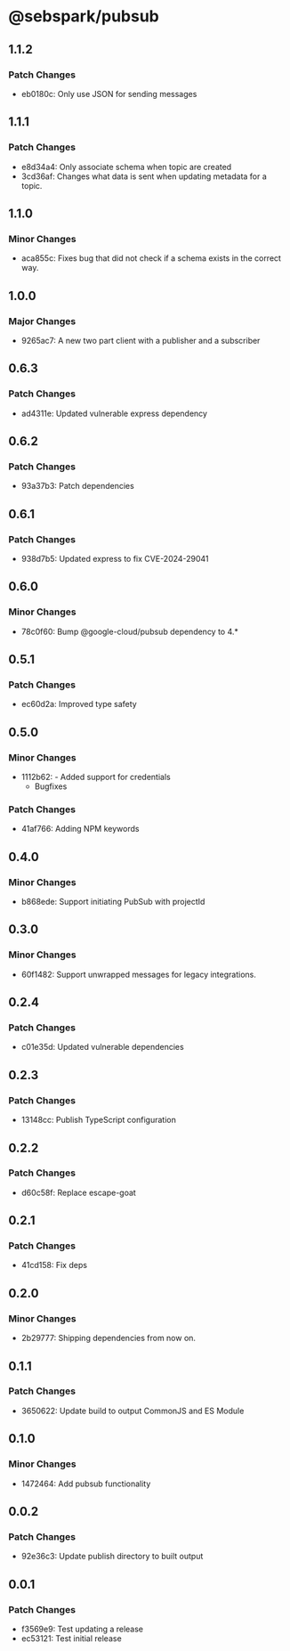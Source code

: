 # @sebspark/pubsub

## 1.1.2

### Patch Changes

- eb0180c: Only use JSON for sending messages

## 1.1.1

### Patch Changes

- e8d34a4: Only associate schema when topic are created
- 3cd36af: Changes what data is sent when updating metadata for a topic.

## 1.1.0

### Minor Changes

- aca855c: Fixes bug that did not check if a schema exists in the correct way.

## 1.0.0

### Major Changes

- 9265ac7: A new two part client with a publisher and a subscriber

## 0.6.3

### Patch Changes

- ad4311e: Updated vulnerable express dependency

## 0.6.2

### Patch Changes

- 93a37b3: Patch dependencies

## 0.6.1

### Patch Changes

- 938d7b5: Updated express to fix CVE-2024-29041

## 0.6.0

### Minor Changes

- 78c0f60: Bump @google-cloud/pubsub dependency to 4.\*

## 0.5.1

### Patch Changes

- ec60d2a: Improved type safety

## 0.5.0

### Minor Changes

- 1112b62: - Added support for credentials
  - Bugfixes

### Patch Changes

- 41af766: Adding NPM keywords

## 0.4.0

### Minor Changes

- b868ede: Support initiating PubSub with projectId

## 0.3.0

### Minor Changes

- 60f1482: Support unwrapped messages for legacy integrations.

## 0.2.4

### Patch Changes

- c01e35d: Updated vulnerable dependencies

## 0.2.3

### Patch Changes

- 13148cc: Publish TypeScript configuration

## 0.2.2

### Patch Changes

- d60c58f: Replace escape-goat

## 0.2.1

### Patch Changes

- 41cd158: Fix deps

## 0.2.0

### Minor Changes

- 2b29777: Shipping dependencies from now on.

## 0.1.1

### Patch Changes

- 3650622: Update build to output CommonJS and ES Module

## 0.1.0

### Minor Changes

- 1472464: Add pubsub functionality

## 0.0.2

### Patch Changes

- 92e36c3: Update publish directory to built output

## 0.0.1

### Patch Changes

- f3569e9: Test updating a release
- ec53121: Test initial release
